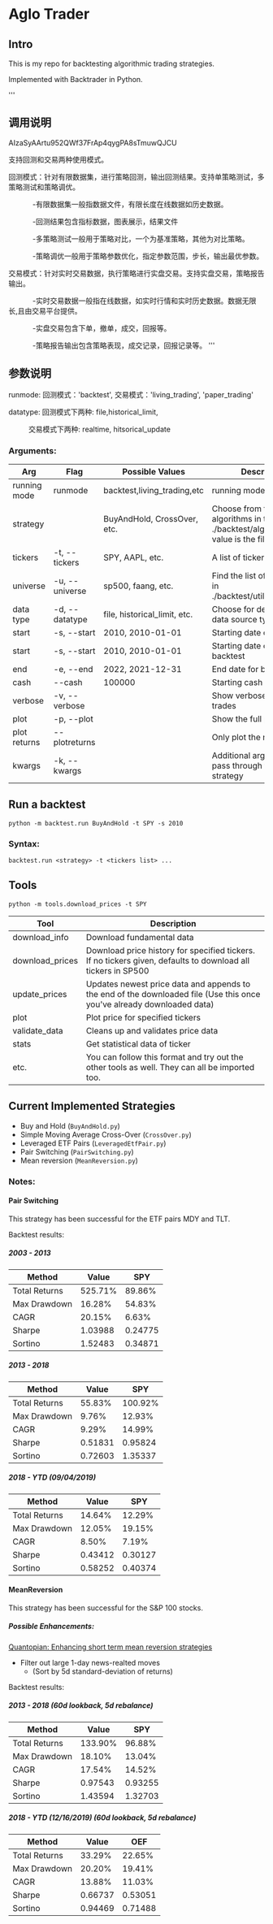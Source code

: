 # Aglo Trader

## Intro

This is my repo for backtesting algorithmic trading strategies.

Implemented with Backtrader in Python.

'''
## 调用说明
AIzaSyAArtu952QWf37FrAp4qygPA8sTmuwQJCU

支持回测和交易两种使用模式。

回测模式：针对有限数据集，进行策略回测，输出回测结果。支持单策略测试，多策略测试和策略调优。

            -有限数据集一般指数据文件，有限长度在线数据如历史数据。

            -回测结果包含指标数据，图表展示，结果文件

            -多策略测试一般用于策略对比，一个为基准策略，其他为对比策略。

            -策略调优一般用于策略参数优化，指定参数范围，步长，输出最优参数。

交易模式：针对实时交易数据，执行策略进行实盘交易。支持实盘交易，策略报告输出。

            -实时交易数据一般指在线数据，如实时行情和实时历史数据。数据无限长,且由交易平台提供。

            -实盘交易包含下单，撤单，成交，回报等。

            -策略报告输出包含策略表现，成交记录，回报记录等。
'''

## 参数说明

runmode: 回测模式：'backtest', 交易模式：'living_trading', 'paper_trading'

datatype: 回测模式下两种: file,historical_limit,

          交易模式下两种: realtime, hitsorical_update


### Arguments:

| Arg          | Flag           | Possible Values             | Description                                                                                 |
| ------------ | -------------- | --------------------------- | ------------------------------------------------------------------------------------------- |
| running mode | runmode        | backtest,living_trading,etc | running mode
| strategy     |                | BuyAndHold, CrossOver, etc. | Choose from the list of algorithms in the ./backtest/algos/. The arg value is the filename. |
| tickers      | -t, --tickers  | SPY, AAPL, etc.             | A list of tickers to use.                                                                   |
| universe     | -u, --universe | sp500, faang, etc.          | Find the list of uniuverses in ./backtest/utils/universe.py    
| data type    | -d, --datatype | file, historical_limit, etc.| Choose for description data source type
| start        | -s, --start    | 2010, 2010-01-01            | Starting date of the                              |
| start        | -s, --start    | 2010, 2010-01-01            | Starting date of the backtest                                                               |
| end          | -e, --end      | 2022, 2021-12-31            | End date for backtest                                                                       |
| cash         | --cash         | 100000                      | Starting cash balance                                                                       |
| verbose      | -v, --verbose  |                             | Show verbose details of all trades                                                          |
| plot         | -p, --plot     |                             | Show the full plot                                                                          |
| plot returns | --plotreturns  |                             | Only plot the returns                                                                       |
| kwargs       | -k, --kwargs   |                             | Additional arguments to pass through to the strategy                                        |


## Run a backtest

```
python -m backtest.run BuyAndHold -t SPY -s 2010
```

### Syntax:

```
backtest.run <strategy> -t <tickers list> ...
```


## Tools

```
python -m tools.download_prices -t SPY
```

| Tool            | Description                                                                                                            |
| --------------- | ---------------------------------------------------------------------------------------------------------------------- |
| download_info   | Download fundamental data                                                                                              |
| download_prices | Download price history for specified tickers. If no tickers given, defaults to download all tickers in SP500           |
| update_prices   | Updates newest price data and appends to the end of the downloaded file (Use this once you've already downloaded data) |
| plot            | Plot price for specified tickers                                                                                       |
| validate_data   | Cleans up and validates price data                                                                                     |
| stats           | Get statistical data of ticker                                                                                         |
| etc.            | You can follow this format and try out the other tools as well. They can all be imported too.                          |

## Current Implemented Strategies

-   Buy and Hold (`BuyAndHold.py`)
-   Simple Moving Average Cross-Over (`CrossOver.py`)
-   Leveraged ETF Pairs (`LeveragedEtfPair.py`)
-   Pair Switching (`PairSwitching.py`)
-   Mean reversion (`MeanReversion.py`)

### Notes:

#### Pair Switching

This strategy has been successful for the ETF pairs MDY and TLT.

Backtest results:

##### 2003 - 2013

| Method        | Value   | SPY     |
| ------------- | ------- | ------- |
| Total Returns | 525.71% | 89.86%  |
| Max Drawdown  | 16.28%  | 54.83%  |
| CAGR          | 20.15%  | 6.63%   |
| Sharpe        | 1.03988 | 0.24775 |
| Sortino       | 1.52483 | 0.34871 |

##### 2013 - 2018

| Method        | Value   | SPY     |
| ------------- | ------- | ------- |
| Total Returns | 55.83%  | 100.92% |
| Max Drawdown  | 9.76%   | 12.93%  |
| CAGR          | 9.29%   | 14.99%  |
| Sharpe        | 0.51831 | 0.95824 |
| Sortino       | 0.72603 | 1.35337 |

##### 2018 - YTD (09/04/2019)

| Method        | Value   | SPY     |
| ------------- | ------- | ------- |
| Total Returns | 14.64%  | 12.29%  |
| Max Drawdown  | 12.05%  | 19.15%  |
| CAGR          | 8.50%   | 7.19%   |
| Sharpe        | 0.43412 | 0.30127 |
| Sortino       | 0.58252 | 0.40374 |

#### MeanReversion

This strategy has been successful for the S&P 100 stocks.

##### Possible Enhancements:

[Quantopian: Enhancing short term mean reversion strategies](https://www.quantopian.com/posts/enhancing-short-term-mean-reversion-strategies-1)

-   Filter out large 1-day news-realted moves
    -   (Sort by 5d standard-deviation of returns)

Backtest results:

##### 2013 - 2018 (60d lookback, 5d rebalance)

| Method        | Value   | SPY     |
| ------------- | ------- | ------- |
| Total Returns | 133.90% | 96.88%  |
| Max Drawdown  | 18.10%  | 13.04%  |
| CAGR          | 17.54%  | 14.52%  |
| Sharpe        | 0.97543 | 0.93255 |
| Sortino       | 1.43594 | 1.32703 |

##### 2018 - YTD (12/16/2019) (60d lookback, 5d rebalance)

| Method        | Value   | OEF     |
| ------------- | ------- | ------- |
| Total Returns | 33.29%  | 22.65%  |
| Max Drawdown  | 20.20%  | 19.41%  |
| CAGR          | 13.88%  | 11.03%  |
| Sharpe        | 0.66737 | 0.53051 |
| Sortino       | 0.94469 | 0.71488 |

